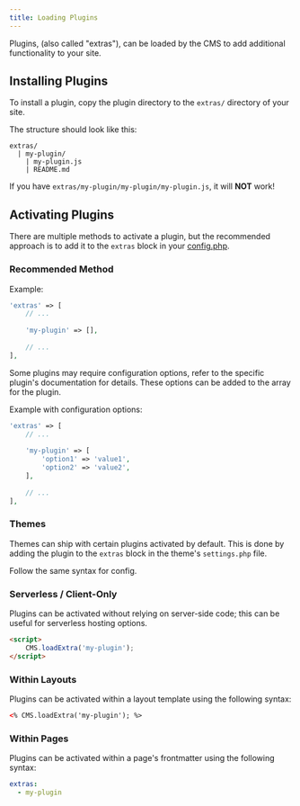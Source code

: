 ```yaml
---
title: Loading Plugins
---
```


Plugins, (also called "extras"), can be loaded by the CMS to add additional functionality to your site.

## Installing Plugins

To install a plugin, copy the plugin directory to the `extras/` directory of your site.

The structure should look like this:

```
extras/
  | my-plugin/
    | my-plugin.js
    | README.md
```

If you have `extras/my-plugin/my-plugin/my-plugin.js`, it will **NOT** work!

## Activating Plugins

There are multiple methods to activate a plugin, but the recommended approach is to
add it to the `extras` block in your [config.php](https://markdownmaster.com/docs/site-configuration.html).

### Recommended Method

Example:

```php
'extras' => [
    // ...
    
    'my-plugin' => [],
    
    // ...
],
```

Some plugins may require configuration options, refer to the specific plugin's documentation for details.
These options can be added to the array for the plugin.

Example with configuration options:

```php
'extras' => [
    // ...
    
    'my-plugin' => [
        'option1' => 'value1',
        'option2' => 'value2',
    ],
    
    // ...
],
```

### Themes

Themes can ship with certain plugins activated by default.
This is done by adding the plugin to the `extras` block in the theme's `settings.php` file.

Follow the same syntax for config.

### Serverless / Client-Only

Plugins can be activated without relying on server-side code; this can be useful for serverless hosting options.

```html
<script>
	CMS.loadExtra('my-plugin');
</script>
```

### Within Layouts

Plugins can be activated within a layout template using the following syntax:

```html
<% CMS.loadExtra('my-plugin'); %>
```

### Within Pages

Plugins can be activated within a page's frontmatter using the following syntax:

```yaml
extras:
  - my-plugin
```
